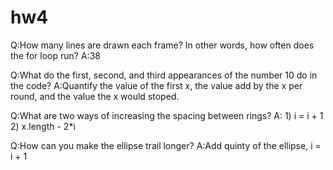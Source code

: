 # hw4
Q:How many lines are drawn each frame? In other words, how often does the for loop run?
A:38

Q:What do the first, second, and third appearances of the number 10 do in the code?
A:Quantify the value of the first x, the value add by the x per round, and the value the x would stoped.

Q:What are two ways of increasing the spacing between rings?
A: 1)  i = i + 1    2)  x.length - 2*i

Q:How can you make the ellipse trail longer?
A:Add quinty of the ellipse, i = i + 1 
